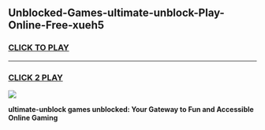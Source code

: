 
## Unblocked-Games-ultimate-unblock-Play-Online-Free-xueh5
<h3>
<a href="https://premium76.site?title=ultimate-unblock&ref=26A">CLICK TO PLAY</a></h3>
<hr>

<h3>
<a href="https://premium76.site?title=ultimate-unblock&ref=26A">CLICK 2 PLAY</a>
  
</h3>

<a href="https://premium76.site?title=ultimate-unblock&ref=26A"><img src="https://clearcache.store/games.png"></a>


**ultimate-unblock games unblocked: Your Gateway to Fun and Accessible Online Gaming**
